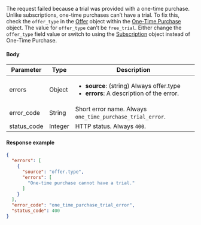 <!--- OneTimePurchaseTrial.md --->

The request failed because a trial was provided with a one-time purchase. Unlike subscriptions, one-time purchases can’t have a trial. To fix this, check the `offer_type` in the [Offer](server-side-api-objects#offer) object within the [One-Time Purchase](server-side-api-objects#one-time-purchase) object. The value for `offer_type` can’t be `free_trial`. Either change the `offer_type` field value or switch to using the [Subscription](server-side-api-objects#subscription) object instead of One-Time Purchase.

#### Body

| Parameter   | Type    | Description                                                  |
| ----------- | ------- | ------------------------------------------------------------ |
| errors      | Object  | <ul><li> **source**: (string) Always offer.type</li><li> **errors**: A description of the error.</li></ul> |
| error_code  | String  | Short error name. Always `one_time_purchase_trial_error`.    |
| status_code | Integer | HTTP status. Always `400`.                                   |

#### Response example

```json showLineNumbers
{
  "errors": [
    {
      "source": "offer.type",
      "errors": [
        "One-time purchase cannot have a trial."
      ]
    }
  ],
  "error_code": "one_time_purchase_trial_error",
  "status_code": 400
}
```

 
